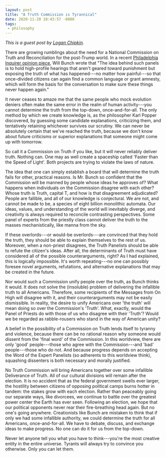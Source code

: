 ```yaml
---
layout: post
title: "A Truth Commission is Tyrannical"
date: 2020-11-20 10:43:57 -0800
tags:
 - philosophy
---
```


*This is a guest post by [Logan Chipkin](https://twitter.com/ChipkinLogan).*

There are growing rumblings about the need for a National Commission on Truth and Reconciliation for the post-Trump world. In a recent [Philadelphia Inquirer opinion piece](https://www.inquirer.com/columnists/attytood/trump-pardon-prosecute-truth-commission-election-2020-20201020.html), Will Bunch wrote that "The idea behind such panels is to hold high-profile hearings that aren't geared toward punishment but exposing the truth of what has happened---no matter how painful---so that once-divided citizens can again find a common language or grant amnesty, which will form the basis for the conversation to make sure these things never happen again."

It never ceases to amaze me that the same people who mock evolution deniers often make the same error in the realm of human activity---you cannot determine the truth from the top-down, once-and-for-all. The only method by which we create knowledge is, as the philosopher Karl Popper discovered, by guessing some candidate explanations, criticizing them, and tentatively retaining whichever survives our scrutiny. We can never be absolutely certain that we've reached the truth, because we don't know about future criticisms or superior explanations that someone might come up with tomorrow. 

So call it a Commission on Truth if you like, but it will never reliably deliver truth. Nothing can. One may as well create a spaceship called 'Faster than the Speed of Light'. Both projects are trying to violate the laws of nature.

The idea that one can simply establish a board that will determine the truth fails for other, practical reasons. Is Mr. Bunch so confident that the Commission will be manned by people whose ideas he approves of? What happens when individuals on the Commission disagree with each other? Whose truth is Truth, capital T, and how is that disagreement adjudicated? People are fallible, and all of our knowledge is conjectural. We are not, and cannot be made to be, a species of eight billion monolithic automata. Our ideas, values, and understanding of the world will inevitably diverge, and creativity is always required to reconcile contrasting perspectives. Some panel of experts from the priestly class cannot deliver the truth to the masses mechanistically, like manna from the sky. 

If these overlords---or would-be overlords---are convinced that they hold the truth, they should be able to explain themselves to the rest of us. Moreover, when a non-priest disagrees, the Truth Panelists should be able to refute the citizen's ideas. After all, the determinants of Truth must have considered all of the possible counterarguments, right? As I had explained, this is logically impossible. It's worth repeating---no one can possibly foresee novel arguments, refutations, and alternative explanations that may be created in the future.

Nor would such a Commission unify people over the truth, as Bunch thinks it would. It does not solve the (insoluble) problem of delivering the infallible truth to all Americans. Therefore, some recipients of the Messages from On High will disagree with it, and their counterarguments may not be easily dismissible. In reality, the desire to unify Americans over 'the truth' will mean doing so over the Commission's 'Truth'. What, exactly, would the Panel of Priests do with those of us who disagree with their 'Truth'? Would we be regarded as rabble-rousers who stand in the way of American unity?

A belief in the possibility of a Commission on Truth lends itself to tyranny and violence, because there can be no rational reason why someone would dissent from the 'final word' of the Commission. In this worldview, there are only 'good' people---those who agree with the Commission---and 'bad' people---those who do not. And because progress depends on accepting the Word of the Expert Panelists (so adherents to this worldview think), squashing dissenters is both necessary and morally justified.

No Truth Commission will bring Americans together over some infallible Deliverance of Truth. All of our cultural divisions will remain after the election. It is no accident that as the federal government swells ever larger, the hostility between citizens of opposing political camps burns hotter in tandem: the stakes grow with each election. Rather than peaceably going our separate ways, like divorcees, we continue to battle over the greatest power center the Earth has ever seen. Following an election, we hope that our political opponents never rear their fire-breathing head again. But no one's going anywhere. Creationists like Bunch are mistaken to think that if only we had some infallible authority, we could determine the truth for all Americans, once-and-for-all. We have to debate, discuss, and exchange ideas to make progress. No one can do it for us from the top-down. 

Never let anyone tell you what you have to think---you're the most creative entity in the entire universe. Tyrants will always try to convince you otherwise. Only you can let them.
